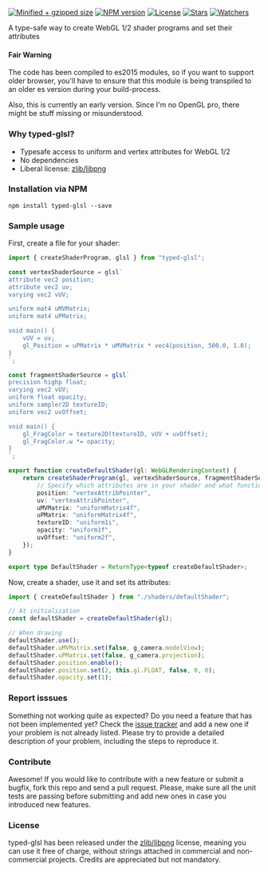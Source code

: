 [![Minified + gzipped size](https://badgen.net/bundlephobia/minzip/typed-glsl)](https://www.npmjs.com/package/typed-glsl)
[![NPM version](https://badgen.net/npm/v/typed-glsl)](https://www.npmjs.com/package/typed-glsl)
[![License](https://badgen.net/github/license/lusito/typed-glsl)](https://github.com/lusito/typed-glsl/blob/master/LICENSE)
[![Stars](https://badgen.net/github/stars/lusito/typed-glsl)](https://github.com/lusito/typed-glsl)
[![Watchers](https://badgen.net/github/watchers/lusito/typed-glsl)](https://github.com/lusito/typed-glsl)

A type-safe way to create WebGL 1/2 shader programs and set their attributes

#### Fair Warning
The code has been compiled to es2015 modules, so if you want to support older browser, you'll have to ensure that this module is being transpiled to an older es version during your build-process.

Also, this is currently an early version. Since I'm no OpenGL pro, there might be stuff missing or misunderstood.

### Why typed-glsl?

- Typesafe access to uniform and vertex attributes for WebGL 1/2
- No dependencies
- Liberal license: [zlib/libpng](https://github.com/Lusito/typed-glsl/blob/master/LICENSE)

### Installation via NPM

```npm install typed-glsl --save```

### Sample usage

First, create a file for your shader:

```typescript
import { createShaderProgram, glsl } from "typed-glsl";

const vertexShaderSource = glsl`
attribute vec2 position;
attribute vec2 uv;
varying vec2 vUV;

uniform mat4 uMVMatrix;
uniform mat4 uPMatrix;

void main() {
    vUV = uv;
    gl_Position = uPMatrix * uMVMatrix * vec4(position, 500.0, 1.0);
}
`;

const fragmentShaderSource = glsl`
precision highp float;
varying vec2 vUV;
uniform float opacity;
uniform sampler2D textureID;
uniform vec2 uvOffset;

void main() {
    gl_FragColor = texture2D(textureID, vUV + uvOffset);
    gl_FragColor.w *= opacity;
}
`;

export function createDefaultShader(gl: WebGLRenderingContext) {
    return createShaderProgram(gl, vertexShaderSource, fragmentShaderSource, {
        // Specify which attributes are in your shader and what functions you want to use to set them
        position: "vertexAttribPointer",
        uv: "vertexAttribPointer",
        uMVMatrix: "uniformMatrix4f",
        uPMatrix: "uniformMatrix4f",
        textureID: "uniform1i",
        opacity: "uniform1f",
        uvOffset: "uniform2f",
    });
}

export type DefaultShader = ReturnType<typeof createDefaultShader>;

```

Now, create a shader, use it and set its attributes:


```typescript
import { createDefaultShader } from "./shaders/defaultShader";

// At initialization
const defaultShader = createDefaultShader(gl);

// When drawing
defaultShader.use();
defaultShader.uMVMatrix.set(false, g_camera.modelView);
defaultShader.uPMatrix.set(false, g_camera.projection);
defaultShader.position.enable();
defaultShader.position.set(2, this.gl.FLOAT, false, 0, 0);
defaultShader.opacity.set(1);
```

### Report isssues

Something not working quite as expected? Do you need a feature that has not been implemented yet? Check the [issue tracker](https://github.com/Lusito/typed-glsl/issues) and add a new one if your problem is not already listed. Please try to provide a detailed description of your problem, including the steps to reproduce it.

### Contribute

Awesome! If you would like to contribute with a new feature or submit a bugfix, fork this repo and send a pull request. Please, make sure all the unit tests are passing before submitting and add new ones in case you introduced new features.

### License

typed-glsl has been released under the [zlib/libpng](https://github.com/Lusito/typed-glsl/blob/master/LICENSE) license, meaning you
can use it free of charge, without strings attached in commercial and non-commercial projects. Credits are appreciated but not mandatory.
